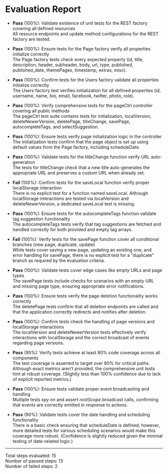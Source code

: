 # Evaluation Report

- **Pass** (100%): Validate existence of unit tests for the REST factory covering all defined resources  
  All resource endpoints and update method configurations for the REST factory are tested.

- **Pass** (100%): Ensure tests for the Page factory verify all properties initialize correctly  
  The Page factory tests check every expected property (id, title, description, header, subheader, body, url, type, published, published_date, themePages, timestamp, extras, misc).

- **Pass** (100%): Confirm tests for the Users factory validate all properties initialize correctly  
  The Users factory test verifies initialization for all defined properties (id, username, name, bio, email, facebook, twitter, photo, role).

- **Pass** (100%): Verify comprehensive tests for the pageCtrl controller covering all public methods  
  The pageCtrl test suite contains tests for initialization, localVersion, deleteNewerVersion, deletePage, titleChange, savePage, autocompleteTags, and selectSuggestion.

- **Pass** (100%): Ensure tests verify page initialization logic in the controller  
  The initialization tests confirm that the page object is set up using default values from the Page factory, including scheduleDate.

- **Pass** (100%): Validate tests for the titleChange function verify URL auto-generation  
  The tests for titleChange check that a new title auto-generates the appropriate URL and preserves a custom URL when already set.

- **Fail** (100%): Confirm tests for the saveLocal function verify proper localStorage interaction  
  There is no explicit test for a function named saveLocal. Although localStorage interactions are tested via localVersion and deleteNewerVersion, a dedicated saveLocal test is missing.

- **Pass** (100%): Ensure tests for the autocompleteTags function validate tag suggestion functionality  
  The autocompleteTags tests verify that tag suggestions are fetched and handled correctly for both provided and empty tag arrays.

- **Fail** (100%): Verify tests for the savePage function cover all conditional branches (new page, duplicate, update)  
  While tests cover saving a new page, updating an existing one, and error handling for savePage, there is no explicit test for a "duplicate" branch as required by the evaluation criteria.

- **Pass** (100%): Validate tests cover edge cases like empty URLs and page types  
  The savePage tests include checks for scenarios with an empty URL and missing page type, ensuring appropriate error notifications.

- **Pass** (100%): Ensure tests verify the page deletion functionality works correctly  
  The deletePage tests confirm that all deletion endpoints are called and that the application correctly redirects and notifies after deletion.

- **Pass** (100%): Confirm tests check the handling of page versions and localStorage interactions  
  The localVersion and deleteNewerVersion tests effectively verify interactions with localStorage and the correct broadcast of events regarding page versions.

- **Pass** (95%): Verify tests achieve at least 80% code coverage across all components  
  The test coverage is asserted to target over 80% for critical paths. Although exact metrics aren’t provided, the comprehensive unit tests hint at robust coverage. (Slightly less than 100% confidence due to lack of explicit reported metrics.)

- **Pass** (100%): Ensure tests validate proper event broadcasting and handling  
  Multiple tests spy on and assert $rootScope.$broadcast calls, confirming that events are correctly emitted in response to actions.

- **Pass** (90%): Validate tests cover the date handling and scheduling functionality  
  There is a basic check ensuring that scheduleDate is defined; however, more detailed tests for various scheduling scenarios would make this coverage more robust. (Confidence is slightly reduced given the minimal testing of date-related logic.)

---

Total steps evaluated: 15  
Number of passed steps: 13  
Number of failed steps: 2